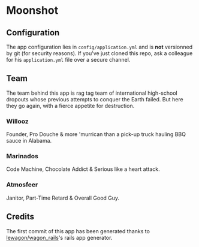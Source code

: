 # Moonshot

## Configuration

The app configuration lies in `config/application.yml` and is **not**
versionned by git (for security reasons). If you've just cloned this
repo, ask a colleague for his `application.yml` file over a secure channel.

## Team

The team behind this app is rag tag team of international high-school dropouts whose previous attempts to conquer the Earth failed. But here they go again, with a fierce appetite for destruction.

### Willooz

Founder, Pro Douche & more 'murrican than a pick-up truck hauling BBQ sauce in Alabama.

### Marinados

Code Machine, Chocolate Addict & Serious like a heart attack.

### Atmosfeer

Janitor, Part-Time Retard & Overall Good Guy.

## Credits

The first commit of this app has been generated thanks to [lewagon/wagon_rails](https://github.com/lewagon/wagon_rails)'s rails app generator.